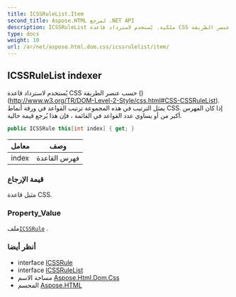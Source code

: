 ```yaml
---
title: ICSSRuleList.Item
second_title: Aspose.HTML لمرجع .NET API
description: ICSSRuleList ملكية. يُستخدم لاسترداد قاعدة CSS حسب عنصر الطريقة  http//www.w3.org/TR/DOMLevel2Style/css.htmlCSSCSSRuleList. يمثل الترتيب في هذه المجموعة ترتيب القواعد في ورقة أنماط CSS. إذا كان الفهرس أكبر من أو يساوي عدد القواعد في القائمة  فإن هذا يُرجع قيمة خالية.
type: docs
weight: 10
url: /ar/net/aspose.html.dom.css/icssrulelist/item/
---
```

## ICSSRuleList indexer

يُستخدم لاسترداد قاعدة CSS حسب عنصر الطريقة () (http://www.w3.org/TR/DOM-Level-2-Style/css.html#CSS-CSSRuleList). يمثل الترتيب في هذه المجموعة ترتيب القواعد في ورقة أنماط CSS. إذا كان الفهرس أكبر من أو يساوي عدد القواعد في القائمة ، فإن هذا يُرجع قيمة خالية.

```csharp
public ICSSRule this[int index] { get; }
```

| معامل | وصف |
| --- | --- |
| index | فهرس القاعدة |

### قيمة الإرجاع

مثيل قاعدة CSS.

### Property_Value

ملف[`ICSSRule`](../../icssrule/) .

### أنظر أيضا

* interface [ICSSRule](../../icssrule/)
* interface [ICSSRuleList](../)
* مساحة الاسم [Aspose.Html.Dom.Css](../../icssrulelist/)
* المجسم [Aspose.HTML](../../../)


